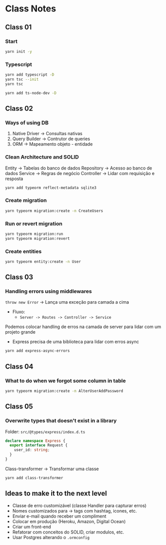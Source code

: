 # Class Notes

## Class 01

### Start

```sh
yarn init -y
```

### Typescript

```sh
yarn add typescript -D
yarn tsc --init
yarn tsc

yarn add ts-node-dev -D
```

## Class 02

### Ways of using DB

1. Native Driver -> Consultas nativas
2. Query Builder -> Contrutor de queries
3. ORM -> Mapeamento objeto - entidade

### Clean Architecture and SOLID

Entity -> Tabelas do banco de dados
Repository -> Acesso ao banco de dados
Service -> Regras de negócio
Controller -> Lidar com requisição e resposta

```sh
yarn add typeorm reflect-metadata sqlite3
```

### Create migration

```sh
yarn typeorm migration:create -n CreateUsers
```

### Run or revert migration

```sh
yarn typeorm migration:run
yarn typeorm migration:revert
```

### Create entities

```sh
yarn typeorm entity:create -n User
```

## Class 03

### Handling errors using middlewares

`throw new Error` -> Lança uma exceção para camada a cima

- Fluxo:
  - `Server -> Routes -> Controller -> Service`

Podemos colocar handling de erros na camada de server para lidar com um projeto grande

- Express precisa de uma biblioteca para lidar com erros async

```sh
yarn add express-async-errors

```

## Class 04

### What to do when we forgot some column in table

```sh
yarn typeorm migration:create -n AlterUserAddPassword
```

## Class 05

### Overwrite types that doesn't exist in a library

Folder: `src/@types/express/index.d.ts`

```ts
declare namespace Express {
  export interface Request {
    user_id: string;
  }
}
```

Class-transformer -> Transformar uma classe

```sh
yarn add class-transformer
```

## Ideas to make it to the next level

- Classe de erro customizável (classe Handler para capturar erros)
- Nomes customizados para -> tags com hashtag, icones, etc.
- Enviar e-mail quando receber um compliment
- Colocar em produção (Heroku, Amazon, Digital Ocean)
- Criar um front-end
- Refatorar com conceitos do SOLID, criar modulos, etc.
- Usar Postgres alterando o `.ormconfig`
